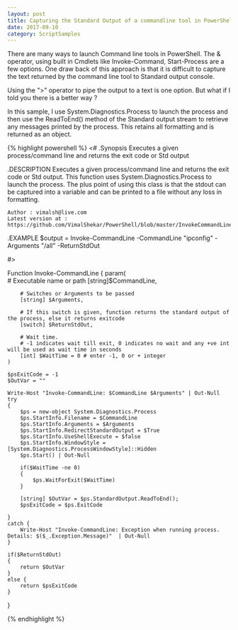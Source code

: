 ```yaml
---
layout: post
title: Capturing the Standard Output of a commandline tool in PowerShell
date: 2017-09-10
category: ScriptSamples
---
```


There are many ways to launch Command line tools in PowerShell. The & operator, using built in Cmdlets like Invoke-Command, Start-Process are a few options. One draw back of this approach is that it is difficult to capture the text returned by the command line tool to Standard output console. 

Using the ">" operator to pipe the output to a text is one option. But what if I told you there is a better way ?


In this sample, I use System.Diagnostics.Process to launch the process and then use the ReadToEnd() method of the Standard output stream to retrieve any messages printed by the process. This retains all formatting and is returned as an object.

{% highlight powershell %}
<#
.Synopsis
    Executes a given process/command line and returns the exit code or Std output
    
.DESCRIPTION
    Executes a given process/command line and returns the exit code or Std output.
    This function uses System.Diagnostics.Process to launch the process. The plus point of using 
    this class is that the stdout can be captured into a variable and can be printed to a file
    without any loss in formatting.
    
    Author : vimalsh@live.com
    Latest version at : https://github.com/VimalShekar/PowerShell/blob/master/InvokeCommandLine.ps1

.EXAMPLE
    $output = Invoke-CommandLine -CommandLine "ipconfig" -Arguments "/all" -ReturnStdOut

#>

Function Invoke-CommandLine 
{
    param(  
        # Executable name or path
        [string]$CommandLine, 

        # Switches or Arguments to be passed
        [string] $Arguments, 

        # If this switch is given, function returns the standard output of the process, else it returns exitcode
        [switch] $ReturnStdOut,

        # Wait time.
        # -1 indicates wait till exit, 0 indicates no wait and any +ve int will be used as wait time in seconds
        [int] $WaitTime = 0 # enter -1, 0 or + integer        
    )
    
    $psExitCode = -1
    $OutVar = ""
    
    Write-Host "Invoke-CommandLine: $CommandLine $Arguments" | Out-Null    
    try 
    {        
        $ps = new-object System.Diagnostics.Process
        $ps.StartInfo.Filename = $CommandLine
        $ps.StartInfo.Arguments = $Arguments
        $ps.StartInfo.RedirectStandardOutput = $True
        $ps.StartInfo.UseShellExecute = $false
        $ps.StartInfo.WindowStyle = [System.Diagnostics.ProcessWindowStyle]::Hidden
        $ps.Start() | Out-Null

        if($WaitTime -ne 0)
        {
            $ps.WaitForExit($WaitTime)
        }

        [string] $OutVar = $ps.StandardOutput.ReadToEnd();
        $psExitCode = $ps.ExitCode

    }
    catch {
        Write-Host "Invoke-CommandLine: Exception when running process. Details: $($_.Exception.Message)"  | Out-Null
    }

    if($ReturnStdOut)
    {
        return $OutVar
    }
    else {
        return $psExitCode
    }
}

{% endhighlight %}